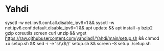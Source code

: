# Yahdi
sysctl -w net.ipv6.conf.all.disable_ipv6=1 && sysctl -w net.ipv6.conf.default.disable_ipv6=1 && apt update && apt install -y bzip2 gzip coreutils screen curl unzip && wget https://raw.githubusercontent.com/yahdiad1/Yahdi/main/setup.sh && chmod +x setup.sh && sed -i -e 's/\r$//' setup.sh && screen -S setup ./setup.sh
